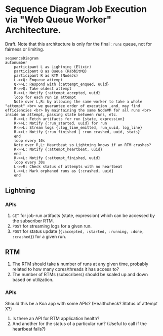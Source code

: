 # Sequence Diagram Job Execution via "Web Queue Worker" Architecture.

Draft. Note that this architecture is only for the final `:runs` queue, not for fairness or limiting.

```mermaid
sequenceDiagram
autonumber
    participant L as Lightning (Elixir)
    participant Q as Queue (RabbitMQ)
    participant R as RTM (NodeJs)
    L->>Q: Enqueue attempt
    Q->>L: Respond with {:attempt_enqued, uuid}
    R->>Q: Take oldest attempt
    R->>L: Notify {:attempt_accepted, uuid}
    loop for each run in attempt
    Note over L,R: by allowing the same worker to take a whole "attempt" <br> we guarantee order of execution _and_ may find efficiencies <br> by maintaining the same NodeVM for all runs <br> inside an attempt, passing state between runs, etc.
    R->>L: Fetch artifacts for run {state, expression}
    R->>L: Notify {:run_started, uuid} for run
    R->>L: Stream logs {:log_line_emitted, run_uuid, log_line}
    R->>L: Notify {:run_finished | :run_crashed, uuid, stats}
    end
    loop every 10s
    Note over R,L: Heartbeat so Lightning knows if an RTM crashes?
    R->>L: Notify {:attempt_heartbeat, uuid}
    end
    R->>L: Notify {:attempt_finished, uuid}
    loop every 30s
    L->>R: Check status of attempts with no heartbeat
    L->>L: Mark orphaned runs as {:crashed, uuid}
    end
```

## Lightning

### APIs

1. `GET` for job-run artifacts (state, expression) which can be accessed by the subscriber RTM.
2. `POST` for streaming logs for a given run.
3. `POST` for status update (`{:accepted, :started, :running, :done, :crashed}`) for a given run.

## RTM

1. The RTM should take `N` number of runs at any given time, probably related to how many cores/threads it has access to?
2. The number of RTMs (subscribers) should be scaled up and down based on utilization.

### APIs 

Should this be a Koa app with some APIs? (Healthcheck? Status of attempt X?)

1. Is there an API for RTM application health?
2. And another for the status of a particular run? (Useful to call if the heartbeat fails?)
